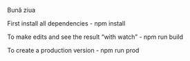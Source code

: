 Bună ziua

First install all dependencies - npm install

To make edits and see the result “with watch” - npm run build

To create a production version - npm run prod
